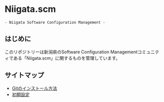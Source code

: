 # Niigata.scm

`- Niigata Software Configuration Management -`

## はじめに
このリポジトリーは新潟県のSoftware Configuration Managementコミュニティである「Niigata.scm」に関するものを管理しています。

## サイトマップ
- [Gitのインストール方法](https://github.com/masaru-b-cl/niigata-scm/wiki/Gitのインストール方法)
- [初期設定](https://github.com/masaru-b-cl/niigata-scm/wiki/初期設定)